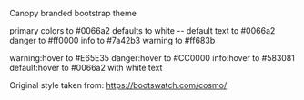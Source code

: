 Canopy branded bootstrap theme

primary colors to #0066a2
defaults to white -- default text to #0066a2
danger to #ff0000
info to #7a42b3
warning to #ff683b

warning:hover to #E65E35
danger:hover to #CC0000
info:hover to #583081
default:hover to #0066a2 with white text






Original style taken from: https://bootswatch.com/cosmo/
